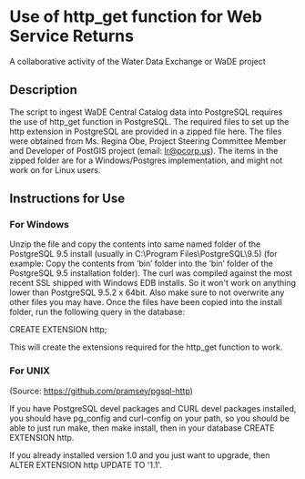 # Use of http_get function for Web Service Returns
A collaborative activity of the Water Data Exchange or WaDE project


Description
----------
The script to ingest WaDE Central Catalog data into PostgreSQL requires the use of http_get function in PostgreSQL. The required files to set up the http extension in PostgreSQL are provided in a zipped file here. The files were obtained from Ms. Regina Obe, Project Steering Committee Member and Developer of PostGIS project (email: lr@pcorp.us). The items in the zipped folder are for a Windows/Postgres implementation, and might not work on for Linux users. 


Instructions for Use
----------
### For Windows

Unzip the file and copy the contents into same named folder of the PostgreSQL 9.5 install (usually in C:\Program Files\PostgreSQL\9.5) (for example: Copy the contents from ‘bin’ folder into the ‘bin’ folder of the PostgreSQL 9.5 installation folder). 
The curl was compiled against the most recent SSL shipped with Windows EDB installs.  So it won't work on anything lower than PostgreSQL 9.5.2 x 64bit. Also make sure to not overwrite any other files you may have.
Once the files have been copied into the install folder, run the following query in the database:
 
CREATE EXTENSION http;

This will create the extensions required for the http_get function to work.



### For UNIX 
(Source: https://github.com/pramsey/pgsql-http)

If you have PostgreSQL devel packages and CURL devel packages installed, you should have pg_config and curl-config on your path, so you should be able to just run make, then make install, then in your database CREATE EXTENSION http.

If you already installed version 1.0 and you just want to upgrade, then ALTER EXTENSION http UPDATE TO '1.1'.
